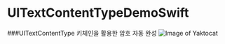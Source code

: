 # UITextContentTypeDemoSwift

###UITextContentType
키체인을 활용한 암호 자동 완성
![Image of Yaktocat](https://s3.ap-northeast-2.amazonaws.com/panenka/IMG_0099.PNG)


